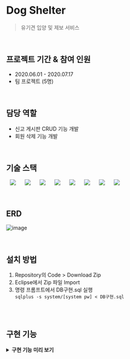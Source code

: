 # Dog Shelter
> 유기견 입양 및 제보 서비스

<br>

## 프로젝트 기간 & 참여 인원
- 2020.06.01 - 2020.07.17
- 팀 프로젝트 (5명)

<br>

## 담당 역할
* 신고 게시판 CRUD 기능 개발
* 회원 삭제 기능 개발

<br>

## 기술 스택
<img src="https://img.shields.io/badge/Java-007396?style=flat-square&logo=Java&logoColor=white" style="height : auto; margin-left : 10px; margin-right : 10px;"/> <img src="https://img.shields.io/badge/JavaScript-F7DF1E?style=flat-square&logo=JavaScript&logoColor=white" style="height : auto; margin-left : 10px; margin-right : 10px;"/> <img src="https://img.shields.io/badge/jQuery-0769AD?style=flat-square&logo=jQuery&logoColor=white" style="height : auto; margin-left : 10px; margin-right : 10px;"/> <img src="https://img.shields.io/badge/HTML5-E34F26?style=flat-square&logo=HTML5&logoColor=white" style="height : auto; margin-left : 10px; margin-right : 10px;"/> <img src="https://img.shields.io/badge/CSS3-1572B6?style=flat-square&logo=CSS3&logoColor=white" style="height : auto; margin-left : 10px; margin-right : 10px;"/> <img src="https://img.shields.io/badge/Oracle-F80000?style=flat-square&logo=Oracle&logoColor=white" style="height : auto; margin-left : 10px; margin-right : 10px;"/> <img src="https://img.shields.io/badge/Spring Framework-6DB33F?style=flat-square&logo=Spring&logoColor=white" style="height : auto; margin-left : 10px; margin-right : 10px;"/>  <img src="https://img.shields.io/badge/JSP-007396?style=flat-square&logo=Java&logoColor=white" style="height : auto; margin-left : 10px; margin-right : 10px;"/>

<br>

## ERD
![image](https://user-images.githubusercontent.com/68523204/167235104-69eb1429-4493-464c-a2b0-87727e28b76e.png)

<br>

## 설치 방법
1. Repository의 Code > Download Zip
2. Eclipse에서 Zip 파일 Import
3. 명령 프롬프트에서 DB구현.sql 실행
<br>```sqlplus -s system/[system pw] < DB구현.sql``` 

<br><br>

## 구현 기능

<details>
<summary><strong>구현 기능 미리 보기</strong></summary>
<div markdown="1">

<br>

### 1. 홈
![홈](https://user-images.githubusercontent.com/68523204/167278897-0f5461fe-bc86-4a58-958e-1f7e88a8672c.png)

<br><br>

### 2. 회원가입
![회원가입](https://user-images.githubusercontent.com/68523204/167279031-974a2955-5237-4985-a911-69e9ac077a37.png)

<br><br>

### 3. 보호소 소개
![소개](https://user-images.githubusercontent.com/68523204/136964702-18a2a42d-9752-459f-8d6a-a5d8d573f2e8.png)

<br><br>

### 4. 입양 게시판

![입양하기](https://user-images.githubusercontent.com/68523204/167066925-d8c48449-ad2a-478a-bbc2-f55c8f3863eb.png)

<br><br>

### 5. 후기 게시판

![후기](https://user-images.githubusercontent.com/68523204/136965034-1eb6bedd-34c3-43cc-9c8c-f19cc9b103f6.png)

<br><br>

### 6. 신고 게시판

![신고하기](https://user-images.githubusercontent.com/68523204/167278774-5388f9fe-bfd9-49d7-a8b8-5c764fadb04b.png)

<br><br>

### 6.1. 신고 게시글 확인하기
![신고하기 상세](https://user-images.githubusercontent.com/68523204/167279132-e14b45b4-2984-47dd-aaa8-2a82adc78b8e.png)

<br><br>

### 6.2. 신고 게시글 작성하기
![신고하기 작성](https://user-images.githubusercontent.com/68523204/167278861-00a029d9-fc20-46fd-a7a3-d1e7a76d46bd.png)

<br><br>

### 7. 관리자 페이지

![관리자 페이지](https://user-images.githubusercontent.com/68523204/136965036-8c5ad620-0d0b-4d0d-8d17-c9a87664e5f5.png)
</div>
</details>
<br/>
